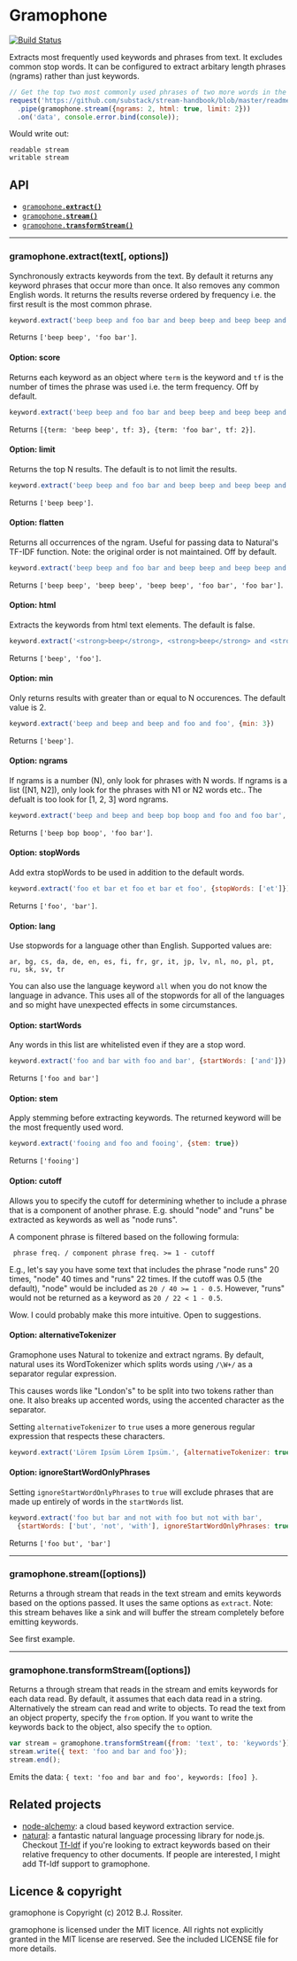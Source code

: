 Gramophone
==========

[![Build Status](https://secure.travis-ci.org/bxjx/gramophone.png?branch=master)](https://travis-ci.org/bxjx/gramophone)

Extracts most frequently used keywords and phrases from text. It excludes
common stop words. It can be configured to extract arbitary length phrases
(ngrams) rather than just keywords.

```js
// Get the top two most commonly used phrases of two more words in the Stream Handbook
request('https://github.com/substack/stream-handbook/blob/master/readme.markdown')
  .pipe(gramophone.stream({ngrams: 2, html: true, limit: 2}))
  .on('data', console.error.bind(console));
```

Would write out:
```
readable stream
writable stream
```

API
---

  * <a href="#extract"><code>gramophone.<b>extract()</b></code></a>
  * <a href="#stream"><code>gramophone.<b>stream()</b></code></a>
  * <a href="#transformStream"><code>gramophone.<b>transformStream()</b></code></a>

--------------------------------------------------------
<a name="extract"></a>
### gramophone.extract(text[, options])

Synchronously extracts keywords from the text. By
default it returns any keyword phrases that occur more than once. It also
removes any common English words. It returns the results reverse ordered by
frequency i.e. the first result is the most common phrase.

```js
keyword.extract('beep beep and foo bar and beep beep and beep beep and foo bar')
```

Returns `['beep beep', 'foo bar']`.

#### Option: score

Returns each keyword as an object where `term` is the keyword and `tf` is the
number of times the phrase was used i.e. the term frequency. Off by default.

```js
keyword.extract('beep beep and foo bar and beep beep and beep beep and foo bar', {score: true})
```

Returns `[{term: 'beep beep', tf: 3}, {term: 'foo bar', tf: 2}]`.

#### Option: limit

Returns the top N results. The default is to not limit the results.

```js
keyword.extract('beep beep and foo bar and beep beep and beep beep and foo bar', {limit: 1})
```

Returns `['beep beep']`.

#### Option: flatten

Returns all occurrences of the ngram. Useful for passing data to Natural's
TF-IDF function. Note: the original order is not maintained. Off by default.

```js
keyword.extract('beep beep and foo bar and beep beep and beep beep and foo bar', {flatten: true})
```

Returns `['beep beep', 'beep beep', 'beep beep', 'foo bar', 'foo bar']`.

#### Option: html

Extracts the keywords from html text elements. The default is false.

```js
keyword.extract('<strong>beep</strong>, <strong>beep</strong> and <strong>foo</strong>', {html: true})
```

Returns `['beep', 'foo']`.

#### Option: min

Only returns results with greater than or equal to N occurences. The default value is 2.

```js
keyword.extract('beep and beep and beep and foo and foo', {min: 3})
```

Returns `['beep']`.

#### Option: ngrams

If ngrams is a number (N), only look for phrases with N words. If ngrams is
a list ([N1, N2]), only look for the phrases with N1 or N2 words etc.. The
defualt is too look for [1, 2, 3] word ngrams.

```js
keyword.extract('beep and beep and beep bop boop and foo and foo bar', {ngrams: [2, 3]})
```

Returns `['beep bop boop', 'foo bar']`.

#### Option: stopWords

Add extra stopWords to be used in addition to the default words.

```js
keyword.extract('foo et bar et foo et bar et foo', {stopWords: ['et']})
```

Returns `['foo', 'bar']`.

#### Option: lang

Use stopwords for a language other than English. Supported values are:

```
ar, bg, cs, da, de, en, es, fi, fr, gr, it, jp, lv, nl, no, pl, pt, ru, sk, sv, tr
```

You can also use the language keyword `all` when you do not know the language in
advance. This uses all of the stopwords for all of the languages and so might
have unexpected effects in some circumstances.

#### Option: startWords

Any words in this list are whitelisted even if they are a stop word.

```js
keyword.extract('foo and bar with foo and bar', {startWords: ['and']})
```

Returns `['foo and bar']`

#### Option: stem

Apply stemming before extracting keywords. The returned keyword will be the
most frequently used word.

```js
keyword.extract('fooing and foo and fooing', {stem: true})
```

Returns `['fooing']`

#### Option: cutoff

Allows you to specify the cutoff for determining whether to include a phrase
that is a component of another phrase. E.g. should "node" and "runs" be
extracted as keywords as well as "node runs".

A component phrase is filtered based on the following formula:

` phrase freq. / component phrase freq. >= 1 - cutoff`

E.g., let's say you have some text that includes the phrase "node runs" 20 times,
"node" 40 times and "runs" 22 times. If the cutoff was 0.5 (the default),
"node" would be included as `20 / 40 >= 1 - 0.5`. However, "runs" would not
be returned as a keyword as `20 / 22 < 1 - 0.5`.

Wow. I could probably make this more intuitive. Open to suggestions.

#### Option: alternativeTokenizer

Gramophone uses Natural to tokenize and extract ngrams. By default, natural uses
its WordTokenizer which splits words using `/\W+/` as a separator regular
expression.

This causes words like "London's" to be split into two tokens rather than one.
It also breaks up accented words, using the accented character as the separator.

Setting `alternativeTokenizer` to `true` uses a more generous regular expression
that respects these characters.

```js
keyword.extract('Lörem Ipsüm Lörem Ipsüm.', {alternativeTokenizer: true})
```

#### Option: ignoreStartWordOnlyPhrases

Setting `ignoreStartWordOnlyPhrases` to `true` will exclude phrases that are made up
entirely of words in the `startWords` list.

```js
keyword.extract('foo but bar and not with foo but not with bar',
  {startWords: ['but', 'not', 'with'], ignoreStartWordOnlyPhrases: true})
```

Returns `['foo but', 'bar']`

--------------------------------------------------------
<a name="stream"></a>
### gramophone.stream([options])

Returns a through stream that reads in the text stream and emits keywords
based on the options passed. It uses the same options as `extract`. Note: this
stream behaves like a sink and will buffer the stream completely before emitting
keywords.

See first example.

--------------------------------------------------------
<a name="transformStream"></a>
### gramophone.transformStream([options])

Returns a through stream that reads in the stream and emits keywords for each
data read. By default, it assumes that each data read in a string. Alternatively
the stream can read and write to objects. To read
the text from an object property, specify the `from` option. If you want to
write the keywords back to the object, also specify the `to` option.

```js
var stream = gramophone.transformStream({from: 'text', to: 'keywords'});
stream.write({ text: 'foo and bar and foo'});
stream.end();
```

Emits the data: `{ text: 'foo and bar and foo', keywords: [foo] }`.

Related projects
----------------

  * [node-alchemy](https://github.com/framingeinstein/node-alchemy):
    a cloud based keyword extraction service.
  * [natural](https://github.com/NaturalNode/natural): a fantastic natural
    language processing library for node.js. Checkout
    [Tf-Idf](https://github.com/NaturalNode/natural#tf-idf) if you're looking
    to extract keywords based on their relative frequency to other documents.
    If people are interested, I might add Tf-Idf support to gramophone.

Licence & copyright
-------------------

gramophone is Copyright (c) 2012 B.J. Rossiter.

gramophone is licensed under the MIT licence. All rights not explicitly granted in the MIT license are reserved. See the included LICENSE file for more details.
